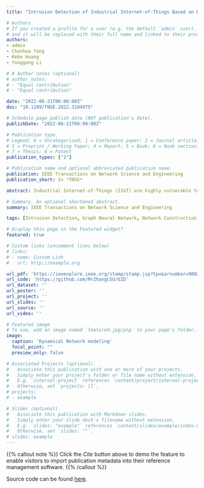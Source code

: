 ```yaml
---
title: "Intrusion Detection of Industrial Internet-of-Things Based on Reconstructed Graph Neural Networks"

# Authors
# If you created a profile for a user (e.g. the default `admin` user), write the username (folder name) here 
# and it will be replaced with their full name and linked to their profile.
authors:
- admin
- Chunhua Yang
- Keke Huang
- Yonggang Li

# # Author notes (optional)
# author_notes:
# - "Equal contribution"
# - "Equal contribution"

date: "2022-06-21T00:00:00Z"
doi: "10.1109/TNSE.2022.3184975"

# Schedule page publish date (NOT publication's date).
publishDate: "2022-06-21T00:00:00Z"

# Publication type.
# Legend: 0 = Uncategorized; 1 = Conference paper; 2 = Journal article;
# 3 = Preprint / Working Paper; 4 = Report; 5 = Book; 6 = Book section;
# 7 = Thesis; 8 = Patent
publication_types: ["2"]

# Publication name and optional abbreviated publication name.
publication: IEEE Transactions on Network Science and Engineering
publication_short: In *TNSE*

abstract: Industrial Internet-of-Things (IIoT) are highly vulnerable to cyber-attacks due to their open deployment in unattended environments. Intrusion detection is an efficient solution to improve security. However, because the labeled samples are difficult to obtain, and the sample categories are imbalanced in real applications, it is difficult to obtain a reliable model. In this paper, a general framework for intrusion detection is proposed based on graph neural network technologies. In detail, a network embedding feature representation is proposed to deal with the high dimensional, redundant but categories imbalanced and rare labeled data in IIoT. To avoid the influence caused by the inaccurate network structure, a network constructor with refinement regularization is designed to amend it. At last, the network embedding representation weights and network constructor are trained together. The high accuracy and robust properties of the proposed method were verified by conducting intrusion detection tasks based on public datasets. Compared with several state-of-art algorithms, the proposed framework outperforms these methods in many evaluation metrics. In addition, a hard-in-the-loop platform is designed to test the performance in real environments. The results show that the method can not only identify different attacks but also distinguish between cyber-attacks and physical failures.

# Summary. An optional shortened abstract.
summary: IEEE Transactions on Network Science and Engineering

tags: [Intrusion Detection, Graph Neural Network, Network Construction, Complex networks, Hard-in-the-Loop Platform]

# Display this page in the Featured widget?
featured: true

# Custom links (uncomment lines below)
# links:
# - name: Custom Link
#   url: http://example.org

url_pdf: 'https://ieeexplore.ieee.org/stamp/stamp.jsp?tp=&arnumber=9802721'
url_code: 'https://github.com/MrZhangCSU/GID'
url_dataset: ''
url_poster: ''
url_project: ''
url_slides: ''
url_source: ''
url_video: ''

# Featured image
# To use, add an image named `featured.jpg/png` to your page's folder. 
image:
  caption: 'Dynamical Network modeling'
  focal_point: ""
  preview_only: false

# Associated Projects (optional).
#   Associate this publication with one or more of your projects.
#   Simply enter your project's folder or file name without extension.
#   E.g. `internal-project` references `content/project/internal-project/index.md`.
#   Otherwise, set `projects: []`.
# projects:
# - example

# Slides (optional).
#   Associate this publication with Markdown slides.
#   Simply enter your slide deck's filename without extension.
#   E.g. `slides: "example"` references `content/slides/example/index.md`.
#   Otherwise, set `slides: ""`.
# slides: example
---
```


{{% callout note %}}
Click the *Cite* button above to demo the feature to enable visitors to import publication metadata into their reference management software.
{{% /callout %}}

Source code can be found [here](https://github.com/MrZhangCSU/GID).
